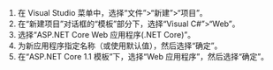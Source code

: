 1. 在 Visual Studio 菜单中，选择“文件”>“新建”>“项目”。
2. 在“新建项目”对话框的“模板”部分下，选择“Visual C#”>“Web”。
3. 选择“ASP.NET Core Web 应用程序(.NET Core)”。
4. 为新应用程序指定名称（或使用默认值），然后选择“确定”。
5. 在“ASP.NET Core 1.1 模板”下，选择“Web 应用程序”，然后选择“确定”。

